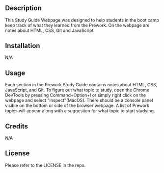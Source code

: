 # <Prework Study Guide Webpage>

## Description

This Study Guide Webpage was designed to help students in the boot camp keep track of what they learned from the Prework. On the webpage are notes about HTML, CSS, Git and JavaScript.



## Installation

N/A

## Usage

Each section in the Prework Study Guide contains notes about HTML, CSS, JavaScript, and Git. To figure out what topic to study, open the Chrome DevTools by pressing Command+Option+I or simply right click on the webpage and select "Inspect"(MacOS). There should be a console panel visible on the bottom or side of the browser webpage. A list of Prework topics will appear along with a suggestion for what topic to start studying.


## Credits

N/A

## License

Please refer to the LICENSE in the repo.

